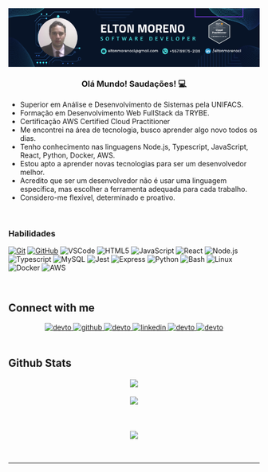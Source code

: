 <div align="center">
<img src="https://github.com/eltonmorenocl/eltonmorenocl.github.io-1v-/blob/main/capa%20github.png?raw=true" align="center" height="" width="600" />
</div>  


### <div align="center">Olá Mundo! Saudações! 💻 </div>  
  
  - Superior em Análise e Desenvolvimento de Sistemas pela UNIFACS.
  - Formação em Desenvolvimento Web FullStack da TRYBE.
  - Certificação AWS Certified Cloud Practitioner
  - Me encontrei na área de tecnologia, busco aprender algo novo todos os dias.
  - Tenho conhecimento nas linguagens Node.js, Typescript, JavaScript, React, Python, Docker, AWS. 
  - Estou apto a aprender novas tecnologias para ser um desenvolvedor melhor.
  - Acredito que ser um desenvolvedor não é usar uma linguagem específica, mas escolher a ferramenta adequada para cada trabalho.
  - Considero-me flexível, determinado e proativo.

<br/>  

### Habilidades
[![Git](https://img.shields.io/badge/Git-000?style=for-the-badge&logo=git)](https://git-scm.com/doc) 
[![GitHub](https://img.shields.io/badge/GitHub-000?style=for-the-badge&logo=github)](https://docs.github.com/)
![VSCode](https://img.shields.io/badge/VScode-000?style=for-the-badge&logo=visual-studio-code)
![HTML5](https://img.shields.io/badge/HTML-000?style=for-the-badge&logo=html5)
![JavaScript](https://img.shields.io/badge/JavaScript-000?style=for-the-badge&logo=javascript)
![React](https://img.shields.io/badge/React-000?style=for-the-badge&logo=react)
![Node.js](https://img.shields.io/badge/node.JS-000?style=for-the-badge&logo=node.js)
![Typescript](https://img.shields.io/badge/Typescript-000?style=for-the-badge&logo=typescript)
![MySQL](https://img.shields.io/badge/Mysql-000?style=for-the-badge&logo=mysql)
![Jest](https://img.shields.io/badge/Jest-000?style=for-the-badge&logo=jest)
![Express](https://img.shields.io/badge/Express-000?style=for-the-badge&logo=express)
![Python](https://img.shields.io/badge/Python-000?style=for-the-badge&logo=python&logoColor=ffdd54)
![Bash](https://img.shields.io/badge/Bash-000?style=for-the-badge&logo=gnu-bash)
![Linux](https://img.shields.io/badge/Linux-000?style=for-the-badge&logo=linux)
![Docker](https://img.shields.io/badge/Docker-000?style=for-the-badge&logo=docker)
![AWS](https://img.shields.io/badge/Aws-000?style=for-the-badge&logo=amazon-aws)
 

<br/>  


## Connect with me  
<div align="center">
<a href="mailto:eltonmorenocl@gmail.com" target="_blank">
<img src=https://img.shields.io/badge/Gmail-D14836?style=for-the-badge&logo=gmail&logoColor=white alt=devto style="margin-bottom: 5px;" />
</a>
<a href="https://github.com/eltonmorenocl" target="_blank">
<img src=https://img.shields.io/badge/github-%2324292e.svg?&style=for-the-badge&logo=github&logoColor=white alt=github style="margin-bottom: 5px;" />
</a>
<a href="https://dev.to/eltonmorenocl" target="_blank">
<img src=https://img.shields.io/badge/dev.to-%2308090A.svg?&style=for-the-badge&logo=dev.to&logoColor=white alt=devto style="margin-bottom: 5px;" />
</a>
<a href="https://linkedin.com/in/eltonmoreno" target="_blank">
<img src=https://img.shields.io/badge/linkedin-%231E77B5.svg?&style=for-the-badge&logo=linkedin&logoColor=white alt=linkedin style="margin-bottom: 5px;" />
</a>
<a href="https://t.me/eltonmorenocl" target="_blank">
<img src=https://img.shields.io/badge/Telegram-2CA5E0?style=for-the-badge&logo=telegram&logoColor=white alt=devto style="margin-bottom: 5px;" />
</a>
<a href="https://hackerrank.com/eltonmorenocl" target="_blank">
<img src=https://img.shields.io/badge/-Hackerrank-2EC866?style=for-the-badge&logo=HackerRank&logoColor=white alt=devto style="margin-bottom: 5px;" />
</a>

</div>  
  

<br/>  


## Github Stats  
<div align="center"><img src="https://github-readme-stats.vercel.app/api?username=eltonmorenocl&show_icons=true&count_private=true&hide_border=true" align="center" /></div>  

<br/>  

<div align="center"><img src="https://github-readme-stats.vercel.app/api/top-langs/?username=eltonmorenocl&hide_border=true&layout=compact" align="center" /></div>  

<br/>
<br/> 
<br/> 

<div align="center">
<img src="https://komarev.com/ghpvc/?username=eltonmorenocl&&style=flat-square" align="center" />
</div>  
  

<br/>  


<br />

----
